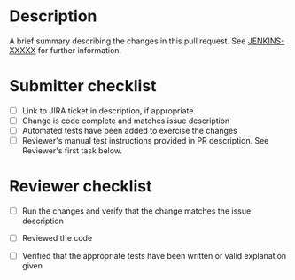 # Description

A brief summary describing the changes in this pull request. See 
[JENKINS-XXXXX](https://issues.jenkins-ci.org/browse/JENKINS-XXXXX) for further information. 

<!--
In the lists below, replace the empty checkboxes [ ] with checks by replacing the space with an x, like [x].
-->
# Submitter checklist
- [ ] Link to JIRA ticket in description, if appropriate.
- [ ] Change is code complete and matches issue description
- [ ] Automated tests have been added to exercise the changes
- [ ] Reviewer's manual test instructions provided in PR description. See Reviewer's first task below.

# Reviewer checklist
- [ ] Run the changes and verify that the change matches the issue description
- [ ] Reviewed the code
- [ ] Verified that the appropriate tests have been written or valid explanation given

